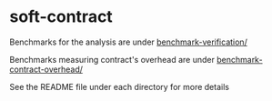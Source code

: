 soft-contract
=============
Benchmarks for the analysis are under [benchmark-verification/](https://github.com/philnguyen/soft-contract/tree/master/benchmark-verfication)

Benchmarks measuring contract's overhead are under [benchmark-contract-overhead/](https://github.com/philnguyen/soft-contract/tree/master/benchmark-contract-overhead)

See the README file under each directory for more details